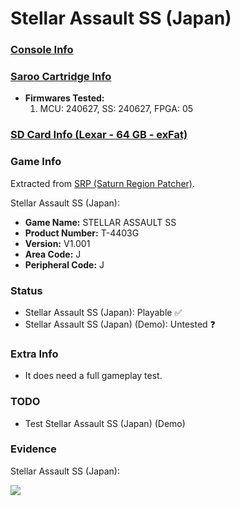 # Stellar Assault SS (Japan)

### [Console Info](../../../../../Info/Consoles/VA13/README.md)

### [Saroo Cartridge Info](../../../../../Info/Cartridges/GuangzhouSanStarOnlineShop/1.6/README.md)

- <b>Firmwares Tested:</b>
  1. MCU: 240627, SS: 240627, FPGA: 05

### [SD Card Info (Lexar - 64 GB - exFat)](../../../../../Info/SdCards/Lexar/64GB/exfat/README.md)

### Game Info

Extracted from [SRP (Saturn Region Patcher)](https://segaxtreme.net/resources/saturn-region-patcher.81/download).

Stellar Assault SS (Japan):

- <b>Game Name:</b> STELLAR ASSAULT SS
- <b>Product Number:</b> T-4403G
- <b>Version:</b> V1.001
- <b>Area Code:</b> J
- <b>Peripheral Code:</b> J

### Status

- Stellar Assault SS (Japan): Playable :white_check_mark:
- Stellar Assault SS (Japan) (Demo): Untested :question:

### Extra Info

- It does need a full gameplay test.

### TODO

- Test Stellar Assault SS (Japan) (Demo)

### Evidence

Stellar Assault SS (Japan):

[![](https://img.youtube.com/vi/HsAxYDeOzhw/0.jpg)](https://www.youtube.com/watch?v=HsAxYDeOzhw)
